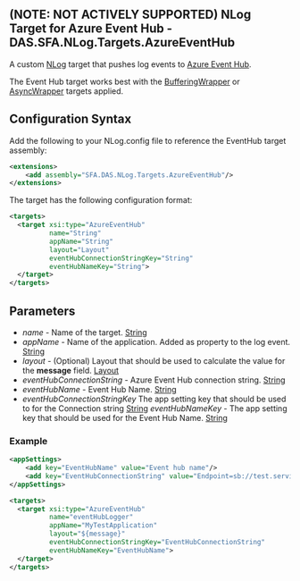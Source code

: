 
## (NOTE: NOT ACTIVELY SUPPORTED) NLog Target for Azure Event Hub - DAS.SFA.NLog.Targets.AzureEventHub

A custom [NLog](https://github.com/nlog/nlog/wiki) target that pushes log events to [Azure Event Hub](https://azure.microsoft.com/en-gb/services/event-hubs/).

The Event Hub target works best with the [BufferingWrapper](https://github.com/nlog/nlog/wiki/BufferingWrapper-target) or [AsyncWrapper](https://github.com/nlog/nlog/wiki/AsyncWrapper-target) targets applied.

## Configuration Syntax

Add the following to your NLog.config file to reference the EventHub target assembly:

```xml
<extensions>
    <add assembly="SFA.DAS.NLog.Targets.AzureEventHub"/>
</extensions>
```

The target has the following configuration format:

```xml
<targets>
  <target xsi:type="AzureEventHub"
          name="String"
          appName="String"
          layout="Layout"
          eventHubConnectionStringKey="String"
          eventHubNameKey="String">
  </target>
</targets>
```
## Parameters
* _name_ - Name of the target. [String](String)
* _appName_ - Name of the application. Added as property to the log event. [String](String)
* _layout_ - (Optional) Layout that should be used to calculate the value for the **message** field. [Layout](https://github.com/nlog/nlog/wiki/Layouts)
* _eventHubConnectionString_ - Azure Event Hub connection string. [String](String)
* _eventHubName_ - Event Hub Name. [String](String)
* _eventHubConnectionStringKey_ The app setting key that should be used to for the Connection string [String](String)
 _eventHubNameKey_ - The app setting key that should be used for the Event Hub Name. [String](String)

### Example
```xml
<appSettings>
	<add key="EventHubName" value="Event hub name"/>
	<add key="EventHubConnectionString" value="Endpoint=sb://test.servicebus.windows.net/;SharedAccessKeyName=<sas name>;SharedAccessKey=<sas key>;TransportType=Amqp"/>
</appSettings>

<targets>
  <target xsi:type="AzureEventHub"
          name="eventHubLogger"
          appName="MyTestApplication"
          layout="${message}"
          eventHubConnectionStringKey="EventHubConnectionString"
          eventHubNameKey="EventHubName">
  </target>
</targets>
```